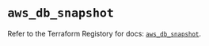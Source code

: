 # `aws_db_snapshot`

Refer to the Terraform Registory for docs: [`aws_db_snapshot`](https://www.terraform.io/docs/providers/aws/r/db_snapshot).
